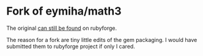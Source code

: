 # Fork of eymiha/math3

The original [can still be found](http://rubyforge.org/projects/cori) on rubyforge.

The reason for a fork are tiny little edits of the gem packaging. I
would have submitted them to rubyforge project if only I cared.


